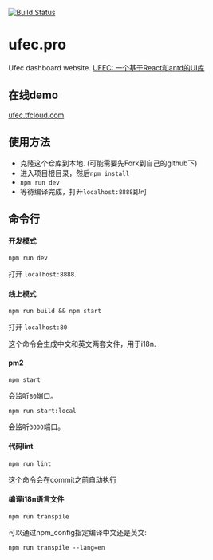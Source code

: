[![Build Status](https://travis-ci.org/unitedstack/ufec.pro.svg?branch=master)](https://travis-ci.org/unitedstack/ufec.pro)

# ufec.pro
Ufec dashboard website. [UFEC: 一个基于React和antd的UI库](https://github.com/unitedstack/ufec)

## 在线demo

[ufec.tfcloud.com](https://ufec.tfloud.com)

## 使用方法

* 克隆这个仓库到本地. (可能需要先Fork到自己的github下)
* 进入项目根目录，然后`npm install`
* `npm run dev`
* 等待编译完成，打开`localhost:8888`即可

## 命令行

#### 开发模式

`npm run dev`

打开 `localhost:8888`.

#### 线上模式

`npm run build && npm start`

打开 `localhost:80`

这个命令会生成中文和英文两套文件，用于i18n.

#### pm2

`npm start`

会监听`80`端口。

`npm run start:local`

会监听`3000`端口。

#### 代码lint

`npm run lint`

这个命令会在commit之前自动执行

#### 编译i18n语言文件

`npm run transpile`

可以通过npm_config指定编译中文还是英文:

`npm run transpile --lang=en`
